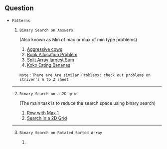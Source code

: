 ## Question 

* `Patterns`

    1. `Binary Search on Answers`
       
       (Also known as Min of max or max of min type problems)
       1. [Aggressive cows](https://practice.geeksforgeeks.org/problems/aggressive-cows/0)
       2. [Book Allocation Problem](https://practice.geeksforgeeks.org/problems/allocate-minimum-number-of-pages0937/1)
       3. [Split Array largest Sum](https://leetcode.com/problems/split-array-largest-sum/description/)
       4. [Koko Eating Bananas](https://leetcode.com/problems/koko-eating-bananas/description/)

       `Note` : `There are Are similar Problems: check out problems on striver's A to Z sheet`

    ---
    2. `Binary Search on a 2D grid`
       
       (The main task is to reduce the search space using binary search)

       1. [Row with Max 1](https://practice.geeksforgeeks.org/problems/row-with-max-1s0023/1)
       2. [Search in a 2D Grid](https://leetcode.com/problems/search-a-2d-matrix-ii/description/)

    ---
    3. `Binary Search on Rotated Sorted Array`
       
       1. 
